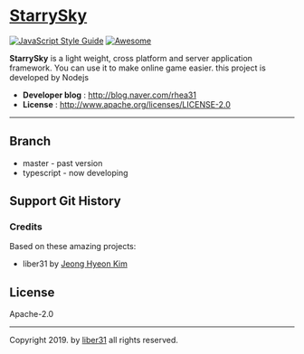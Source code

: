 # [StarrySky](https://github.com/liber31/StarrySky)

[![JavaScript Style Guide](https://img.shields.io/badge/code_style-standard-brightgreen.svg)](https://standardjs.com) [![Awesome](https://awesome.re/badge-flat.svg)](https://awesome.re)

**StarrySky** is a light weight, cross platform and server application framework. You can use it to make online game easier. this project is developed by Nodejs

* **Developer blog** : http://blog.naver.com/rhea31
* **License** : http://www.apache.org/licenses/LICENSE-2.0

------

## Branch

* master - past version
* typescript - now developing

## Support Git History

### Credits

Based on these amazing projects:

- liber31 by [Jeong Hyeon Kim](https://github.com/liber31)

## License

Apache-2.0

---

Copyright 2019. by [liber31](https://github.com/liber31) all rights reserved.